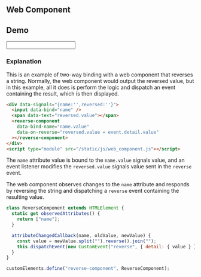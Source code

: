 ## Web Component

## Demo

<div data-signals="{name:'',reversed:''}" class="flex flex-col gap-4">
    <input data-bind="name" class="flex items-center input input-bordered">
    <div class="h-16 alert">
        <span data-text="reversed.value"></span>
    </div>
    <reverse-component data-bind-name="name.value" data-on-reverse="reversed.value = event.detail.value"></reverse-component>
    <script type="module" src="/static/js/web_component.js"></script>
</div>

### Explanation

This is an example of two-way binding with a web component that reverses a string. Normally, the web component would output the reversed value, but in this example, all it does is perform the logic and dispatch an event containing the result, which is then displayed.

```html
<div data-signals="{name:'',reversed:''}">
  <input data-bind="name" />
  <span data-text="reversed.value"></span>
  <reverse-component
    data-bind-name="name.value"
    data-on-reverse="reversed.value = event.detail.value"
  ></reverse-component>
</div>
<script type="module" src="/static/js/web_component.js"></script>
```

The `name` attribute value is bound to the `name.value` signals value, and an event listener modifies the `reversed.value` signals value sent in the `reverse` event.

The web component observes changes to the `name` attribute and responds by reversing the string and dispatching a `reverse` event containing the resulting value.

```js
class ReverseComponent extends HTMLElement {
  static get observedAttributes() {
    return ["name"];
  }

  attributeChangedCallback(name, oldValue, newValue) {
    const value = newValue.split("").reverse().join("");
    this.dispatchEvent(new CustomEvent("reverse", { detail: { value } }));
  }
}

customElements.define("reverse-component", ReverseComponent);
```
